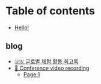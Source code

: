 # Table of contents

* [Hello!](README.md)

## blog

* [🇺🇸 글로벌 체험 활동 회고록](blog/undefined.md)
* [🎤 Conference video recording](blog/conference-video-recording/README.md)
  * [Page 1](blog/conference-video-recording/page-1.md)

